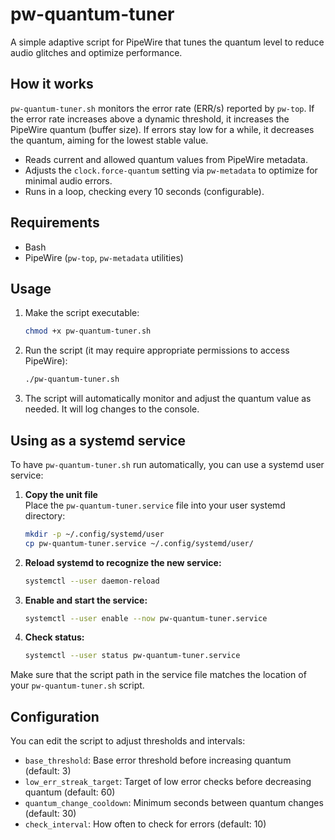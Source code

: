 # pw-quantum-tuner

A simple adaptive script for PipeWire that tunes the quantum level to reduce audio glitches and optimize performance.

## How it works

`pw-quantum-tuner.sh` monitors the error rate (ERR/s) reported by `pw-top`. If the error rate increases above a dynamic threshold, it increases the PipeWire quantum (buffer size). If errors stay low for a while, it decreases the quantum, aiming for the lowest stable value.

- Reads current and allowed quantum values from PipeWire metadata.
- Adjusts the `clock.force-quantum` setting via `pw-metadata` to optimize for minimal audio errors.
- Runs in a loop, checking every 10 seconds (configurable).

## Requirements

- Bash
- PipeWire (`pw-top`, `pw-metadata` utilities)

## Usage

1. Make the script executable:

    ```bash
    chmod +x pw-quantum-tuner.sh
    ```

2. Run the script (it may require appropriate permissions to access PipeWire):

    ```bash
    ./pw-quantum-tuner.sh
    ```

3. The script will automatically monitor and adjust the quantum value as needed. It will log changes to the console.

## Using as a systemd service

To have `pw-quantum-tuner.sh` run automatically, you can use a systemd user service:

1. **Copy the unit file**  
   Place the `pw-quantum-tuner.service` file into your user systemd directory:
   
   ```bash
   mkdir -p ~/.config/systemd/user
   cp pw-quantum-tuner.service ~/.config/systemd/user/
   ```

2. **Reload systemd to recognize the new service:**

   ```bash
   systemctl --user daemon-reload
   ```

3. **Enable and start the service:**

   ```bash
   systemctl --user enable --now pw-quantum-tuner.service
   ```

4. **Check status:**

   ```bash
   systemctl --user status pw-quantum-tuner.service
   ```

Make sure that the script path in the service file matches the location of your `pw-quantum-tuner.sh` script.

## Configuration

You can edit the script to adjust thresholds and intervals:

- `base_threshold`: Base error threshold before increasing quantum (default: 3)
- `low_err_streak_target`: Target of low error checks before decreasing quantum (default: 60)
- `quantum_change_cooldown`: Minimum seconds between quantum changes (default: 30)
- `check_interval`: How often to check for errors (default: 10)
